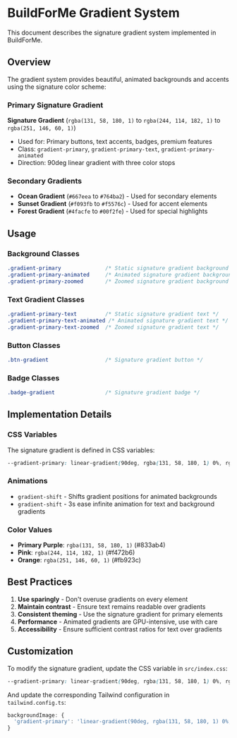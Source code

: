# BuildForMe Gradient System

This document describes the signature gradient system implemented in BuildForMe.

## Overview

The gradient system provides beautiful, animated backgrounds and accents using the signature color scheme:

### Primary Signature Gradient

**Signature Gradient** (`rgba(131, 58, 180, 1)` to `rgba(244, 114, 182, 1)` to `rgba(251, 146, 60, 1)`)
   - Used for: Primary buttons, text accents, badges, premium features
   - Class: `gradient-primary`, `gradient-primary-text`, `gradient-primary-animated`
   - Direction: 90deg linear gradient with three color stops

### Secondary Gradients

- **Ocean Gradient** (`#667eea` to `#764ba2`) - Used for secondary elements
- **Sunset Gradient** (`#f093fb` to `#f5576c`) - Used for accent elements
- **Forest Gradient** (`#4facfe` to `#00f2fe`) - Used for special highlights

## Usage

### Background Classes

```css
.gradient-primary              /* Static signature gradient background */
.gradient-primary-animated     /* Animated signature gradient background */
.gradient-primary-zoomed       /* Zoomed signature gradient background */
```

### Text Gradient Classes

```css
.gradient-primary-text         /* Static signature gradient text */
.gradient-primary-text-animated /* Animated signature gradient text */
.gradient-primary-text-zoomed  /* Zoomed signature gradient text */
```

### Button Classes

```css
.btn-gradient                  /* Signature gradient button */
```

### Badge Classes

```css
.badge-gradient                /* Signature gradient badge */
```

## Implementation Details

### CSS Variables

The signature gradient is defined in CSS variables:

```css
--gradient-primary: linear-gradient(90deg, rgba(131, 58, 180, 1) 0%, rgba(244, 114, 182, 1) 50%, rgba(251, 146, 60, 1) 100%);
```

### Animations

- `gradient-shift` - Shifts gradient positions for animated backgrounds
- `gradient-shift` - 3s ease infinite animation for text and background gradients

### Color Values

- **Primary Purple**: `rgba(131, 58, 180, 1)` (#833ab4)
- **Pink**: `rgba(244, 114, 182, 1)` (#f472b6) 
- **Orange**: `rgba(251, 146, 60, 1)` (#fb923c)

## Best Practices

1. **Use sparingly** - Don't overuse gradients on every element
2. **Maintain contrast** - Ensure text remains readable over gradients
3. **Consistent theming** - Use the signature gradient for primary elements
4. **Performance** - Animated gradients are GPU-intensive, use with care
5. **Accessibility** - Ensure sufficient contrast ratios for text over gradients

## Customization

To modify the signature gradient, update the CSS variable in `src/index.css`:

```css
--gradient-primary: linear-gradient(90deg, rgba(131, 58, 180, 1) 0%, rgba(244, 114, 182, 1) 50%, rgba(251, 146, 60, 1) 100%);
```

And update the corresponding Tailwind configuration in `tailwind.config.ts`:

```typescript
backgroundImage: {
  'gradient-primary': 'linear-gradient(90deg, rgba(131, 58, 180, 1) 0%, rgba(244, 114, 182, 1) 50%, rgba(251, 146, 60, 1) 100%)',
}
``` 